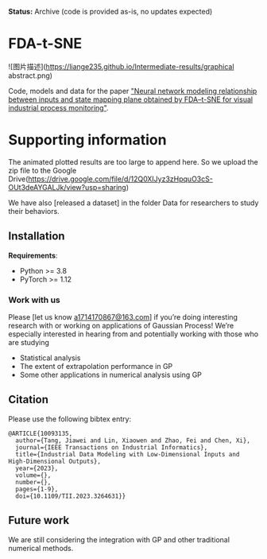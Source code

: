 **Status:** Archive (code is provided as-is, no updates expected)

# FDA-t-SNE

![图片描述](https://liange235.github.io/Intermediate-results/graphical abstract.png)

Code, models and data for the paper ["Neural network modeling relationship between inputs and state mapping plane obtained by FDA–t-SNE for visual industrial process monitoring"](https://www.sciencedirect.com/science/article/abs/pii/S1568494617304337).

# Supporting information
The animated plotted results are too large to append here. So we upload the zip file to the Google Drive(https://drive.google.com/file/d/12Q0XIJyz3zHpquO3cS-OUt3deAYGALJk/view?usp=sharing)

We have also [released a dataset] in the folder Data for researchers to study their behaviors.

## Installation

**Requirements**:
- Python >= 3.8
- PyTorch >= 1.12

### Work with us

Please [let us know a1714170867@163.com] if you’re doing interesting research with or working on applications of Gaussian Process!  We’re especially interested in hearing from and potentially working with those who are studying
- Statistical analysis
- The extent of extrapolation performance in GP
- Some other applications in numerical analysis using GP

## Citation

Please use the following bibtex entry:
```
@ARTICLE{10093135,
  author={Tang, Jiawei and Lin, Xiaowen and Zhao, Fei and Chen, Xi},
  journal={IEEE Transactions on Industrial Informatics}, 
  title={Industrial Data Modeling with Low-Dimensional Inputs and High-Dimensional Outputs}, 
  year={2023},
  volume={},
  number={},
  pages={1-9},
  doi={10.1109/TII.2023.3264631}}
```

## Future work

We are still considering the integration with GP and other traditional numerical methods.
